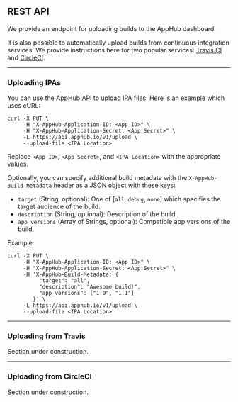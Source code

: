 
<h2>REST API</h2>

We provide an endpoint for uploading builds to the AppHub dashboard.

It is also possible to automatically upload builds from continuous integration services. We provide instructions here for two popular services: [Travis CI](https://travis-ci.org/) and [CircleCI](https://circleci.com/).

---

<h3 short-title='Uploading IPAs'>Uploading IPAs</h3>

You can use the AppHub API to upload IPA files. Here is an example which uses cURL:

    curl -X PUT \
         -H "X-AppHub-Application-ID: <App ID>" \
         -H "X-AppHub-Application-Secret: <App Secret>" \
         -L https://api.apphub.io/v1/upload \
         --upload-file <IPA Location>

Replace `<App ID>`, `<App Secret>`, and `<IPA Location>` with the appropriate values.

Optionally, you can specify additional build metadata with the `X-AppHub-Build-Metadata` header as a JSON object with these keys:

- `target` (String, optional): One of [`all`, `debug`, `none`] which specifies the target audience of the build.
- `description` (String, optional): Description of the build.
- `app_versions` (Array of Strings, optional): Compatible app versions of the build.

Example:

    curl -X PUT \
         -H "X-AppHub-Application-ID: <App ID>" \
         -H "X-AppHub-Application-Secret: <App Secret>" \
         -H 'X-AppHub-Build-Metadata: {
              "target": "all",
              "description": "Awesome build!",
              "app_versions": ["1.0", "1.1"]
            }' \
         -L https://api.apphub.io/v1/upload \
         --upload-file <IPA Location>

---

<h3 short-title='Uploading from Travis'>Uploading from Travis</h3>

Section under construction.

---

<h3 short-title='Uploading from CircleCI'>Uploading from CircleCI</h3>

Section under construction.